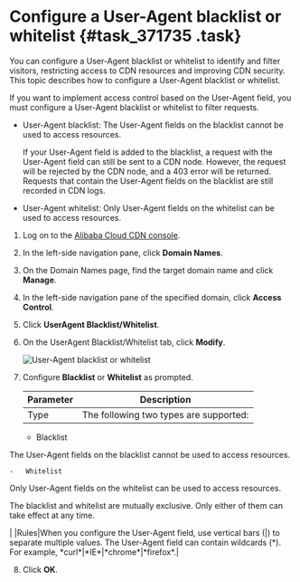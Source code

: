 # Configure a User-Agent blacklist or whitelist {#task_371735 .task}

You can configure a User-Agent blacklist or whitelist to identify and filter visitors, restricting access to CDN resources and improving CDN security. This topic describes how to configure a User-Agent blacklist or whitelist.

If you want to implement access control based on the User-Agent field, you must configure a User-Agent blacklist or whitelist to filter requests.

-   User-Agent blacklist: The User-Agent fields on the blacklist cannot be used to access resources.

    If your User-Agent field is added to the blacklist, a request with the User-Agent field can still be sent to a CDN node. However, the request will be rejected by the CDN node, and a 403 error will be returned. Requests that contain the User-Agent fields on the blacklist are still recorded in CDN logs.

-   User-Agent whitelist: Only User-Agent fields on the whitelist can be used to access resources.

1.  Log on to the [Alibaba Cloud CDN console](https://partners-intl.aliyun.com/login-required#cdn).
2.  In the left-side navigation pane, click **Domain Names**.
3.  On the Domain Names page, find the target domain name and click **Manage**.
4.  In the left-side navigation pane of the specified domain, click **Access Control**.
5.  Click **UserAgent Blacklist/Whitelist**.
6.  On the UserAgent Blacklist/Whitelist tab, click **Modify**. 

    ![User-Agent blacklist or whitelist](http://static-aliyun-doc.oss-cn-hangzhou.aliyuncs.com/assets/img/301857/156698432350946_en-US.png)

7.  Configure **Blacklist** or **Whitelist** as prompted. 

    |Parameter|Description|
    |---------|-----------|
    |Type| The following two types are supported:

    -   Blacklist

The User-Agent fields on the blacklist cannot be used to access resources.

    -   Whitelist

Only User-Agent fields on the whitelist can be used to access resources.

 The blacklist and whitelist are mutually exclusive. Only either of them can take effect at any time.

 |
    |Rules|When you configure the User-Agent field, use vertical bars \(|\) to separate multiple values. The User-Agent field can contain wildcards \(\*\). For example, \*curl\*|\*IE\*|\*chrome\*|\*firefox\*.|

8.  Click **OK**.


